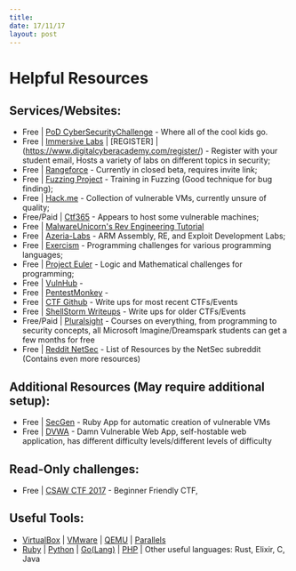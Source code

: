```yaml
---
title:
date: 17/11/17
layout: post
---
```


# Helpful Resources

Services/Websites:
---
- Free | [PoD CyberSecurityChallenge](https://pod.cybersecuritychallenge.org.uk) - Where all of the cool kids go.
- Free | [Immersive Labs](https://main.immersivelabs.online/) | [REGISTER] | (https://www.digitalcyberacademy.com/register/) - Register with your student email, Hosts a variety of labs on different topics in security;
- Free | [Rangeforce](https://rangeforce.com/) - Currently in closed beta, requires invite link;
- Free | [Fuzzing Project](https://fuzzing-project.org/tutorials.html) - Training in Fuzzing (Good technique for bug finding);
- Free | [Hack.me](https://hack.me/s/) - Collection of vulnerable VMs, currently unsure of quality;
- Free/Paid | [Ctf365](https://ctf365.com/) - Appears to host some vulnerable machines;
- Free | [MalwareUnicorn's Rev Engineering Tutorial](https://securedorg.github.io/)
- Free | [Azeria-Labs](https://azeria-labs.com/) - ARM Assembly, RE, and Exploit Development Labs;
- Free | [Exercism](http://exercism.io/) - Programming challenges for various programming languages;
- Free | [Project Euler](https://projecteuler.net/) - Logic and Mathematical challenges for programming;
- Free | [VulnHub](https://www.vulnhub.com/) - 
- Free | [PentestMonkey](pentestmonkey.net) - 
- Free | [CTF Github](https://github.com/ctfs/) - Write ups for most recent CTFs/Events
- Free | [ShellStorm Writeups](http://shell-storm.org/repo/CTF/) - Write ups for older CTFs/Events
- Free/Paid | [Pluralsight](https://www.pluralsight.com/) - Courses on everything, from programming to security concepts, all Microsoft Imagine/Dreamspark students can get a few months for free
- Free | [Reddit NetSec](https://www.reddit.com/r/netsec/wiki/start) - List of Resources by the NetSec subreddit (Contains even more resources)

Additional Resources (May require additional setup):
---
- Free | [SecGen](https://github.com/cliffe/SecGen/) - Ruby App for automatic creation of vulnerable VMs
- Free | [DVWA](https://github.com/ethicalhack3r/DVWA) - Damn Vulnerable Web App, self-hostable web application, has different difficulty levels/different levels of difficulty

Read-Only challenges: 
---
- Free | [CSAW CTF 2017](https://ctf.csaw.io/challenges) - Beginner Friendly CTF, 



Useful Tools:
---
- [VirtualBox]() | [VMware]() | [QEMU]() | [Parallels]()
- [Ruby](https://www.ruby-lang.org/en/) | [Python](https://www.python.org/) | [Go(Lang)](https://golang.org/) | [PHP](https://secure.php.net/) | Other useful languages: Rust, Elixir, C, Java
